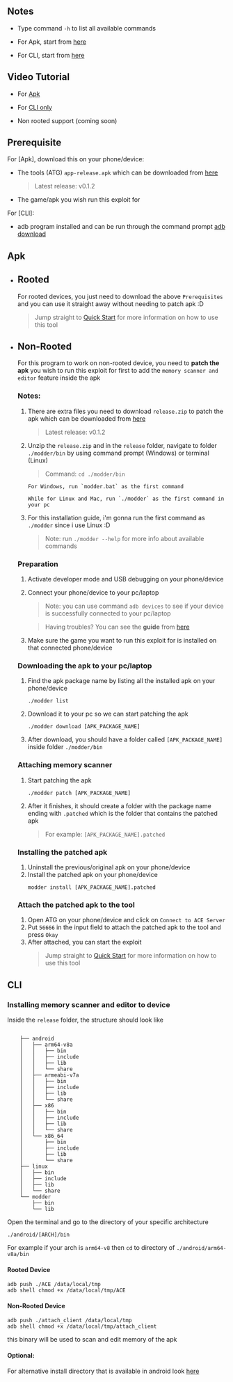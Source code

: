 ## Notes
- Type command `-h` to list all available commands

- For Apk, start from [here](#apk)

- For CLI, start from [here](#cli)

## Video Tutorial
- For [Apk](https://www.youtube.com/watch?v=UlGm1nFxRzA)

- For [CLI only](https://www.youtube.com/watch?v=UlGm1nFxRzA)

- Non rooted support (coming soon)

## Prerequisite
For [Apk], download this on your phone/device:
- The tools (ATG) `app-release.apk` which can be downloaded from [here](https://github.com/KuhakuPixel/AceTheGame/releases/latest)
   > Latest release: v0.1.2
- The game/apk you wish run this exploit for

For [CLI]:
- adb program installed and can be run through the command prompt [adb download](https://developer.android.com/studio/command-line/adb)

## Apk
- ## Rooted
	For rooted devices, you just need to download the above `Prerequisites` and you can use it straight away without needing to patch apk :D
	> Jump straight to [Quick Start](https://github.com/vlenv/AceTheGame/blob/master/tutorial/quick_start.md) for more information on how to use this tool

- ## Non-Rooted
	For this program to work on non-rooted device, you need to **patch the apk** you wish to run this exploit for first to add the `memory scanner and editor` feature inside the apk

	### Notes:
	1. There are extra files you need to download `release.zip` to patch the apk which can be downloaded from [here](https://github.com/KuhakuPixel/AceTheGame/releases/latest)
		> Latest release: v0.1.2

	1. Unzip the `release.zip` and in the `release` folder, navigate to folder `./modder/bin` by using command prompt (Windows) or terminal (Linux)
		> Command: `cd ./modder/bin`

		```
		For Windows, run `modder.bat` as the first command

		While for Linux and Mac, run `./modder` as the first command in your pc
		```

	1. For this installation guide, i'm gonna run the first command as `./modder` since i use Linux :D
		> Note: run `./modder --help` for more info about available commands

	### Preparation
	1. Activate developer mode and USB debugging on your phone/device
	1. Connect your phone/device to your pc/laptop
		> Note: you can use command `adb devices` to see if your device is successfully connected to your pc/laptop

		> Having troubles? You can see the **guide** from [here](https://www.guru99.com/adb-connect.html)
	1. Make sure the game you want to run this exploit for is installed on that connected phone/device

	### Downloading the apk to your pc/laptop
	1. Find the apk package name by listing all the installed apk on your phone/device
		```
		./modder list
		```
	1. Download it to your pc so we can start patching the apk
		```
		./modder download [APK_PACKAGE_NAME]
		```
	1. After download, you should have a folder called `[APK_PACKAGE_NAME]` inside folder `./modder/bin`
	
	### Attaching memory scanner
	1. Start patching the apk
		```
		./modder patch [APK_PACKAGE_NAME] 
		```
	1. After it finishes, it should create a folder with the package name ending with `.patched` which is the folder that contains the patched apk
		> For example: `[APK_PACKAGE_NAME].patched`
	
	### Installing the patched apk
	1. Uninstall the previous/original apk on your phone/device
	1. Install the patched apk on your phone/device
		```
		modder install [APK_PACKAGE_NAME].patched
		```
	
	### Attach the patched apk to the tool
	1. Open ATG on your phone/device and click on `Connect to ACE Server`
	1. Put `56666` in the input field to attach the patched apk to the tool and press `Okay`
	1. After attached, you can start the exploit
		> Jump straight to [Quick Start](https://github.com/vlenv/AceTheGame/blob/master/tutorial/quick_start.md) for more information on how to use this tool


## CLI
### Installing memory scanner and editor to device

Inside the `release` folder, the structure should look like 
```

	├── android
	│   ├── arm64-v8a
	│   │   ├── bin
	│   │   ├── include
	│   │   ├── lib
	│   │   └── share
	│   ├── armeabi-v7a
	│   │   ├── bin
	│   │   ├── include
	│   │   ├── lib
	│   │   └── share
	│   ├── x86
	│   │   ├── bin
	│   │   ├── include
	│   │   ├── lib
	│   │   └── share
	│   └── x86_64
	│       ├── bin
	│       ├── include
	│       ├── lib
	│       └── share
	├── linux
	│   ├── bin
	│   ├── include
	│   ├── lib
	│   └── share
	└── modder
		├── bin
		└── lib

```
Open the terminal and go to the directory
of your specific architecture
```
./android/[ARCH]/bin
```

For example if your arch is `arm64-v8` then `cd`
to directory of `./android/arm64-v8a/bin`

#### Rooted Device

```
adb push ./ACE /data/local/tmp
adb shell chmod +x /data/local/tmp/ACE 
```
#### Non-Rooted Device

```
adb push ./attach_client /data/local/tmp
adb shell chmod +x /data/local/tmp/attach_client 
```

this binary will be used to scan and edit memory of the apk

#### Optional:
For alternative install directory that is available in android
look [here](https://android.stackexchange.com/questions/45554/running-own-executable-on-android-shell)
